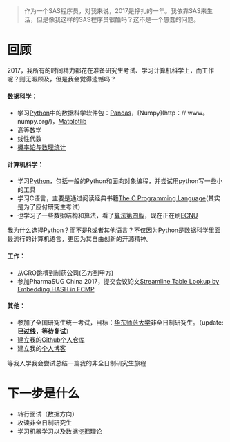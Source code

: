 > 作为一个SAS程序员，对我来说，2017是挣扎的一年。我依靠SAS来生活，但是像我这样的SAS程序员很酷吗？这不是一个愚蠢的问题。


# 回顾
2017，我所有的时间精力都花在准备研究生考试、学习计算机科学上，而工作呢？则无暇顾及，但是我会觉得遗憾吗？

#### 数据科学：
* 学习[Python](https://www.python.org/)中的数据科学软件包：[Pandas](https://pandas.pydata.org/)，[Numpy](http：// www。 numpy.org/)，[Matplotlib](https://matplotlib.org/)
* 高等数学
* 线性代数
* [概率论与数理统计](https://book.douban.com/subject/2285151/)

#### 计算机科学：
* 学习[Python](https://www.python.org/)，包括一般的Python和面向对象编程，并尝试用python写一些小的工具
* 学习C语言，主要是通过阅读经典书籍[The C Programming Language](https://book.douban.com/subject/1236999/)(其实是为了应付研究生考试)
* 也学习了一些数据结构和算法，看了[算法第四版](https://book.douban.com/subject/19952400/)，现在正在刷[ECNU](http://acm.ecnu.edu.cn/problem/)

我为什么选择Python？而不是R或者其他语言？不仅因为Python是数据科学里面最流行的计算机语言，更因为其自由创新的开源精神。

#### 工作：
* 从CRO跳槽到制药公司(乙方到甲方)
* 参加PharmaSUG China 2017，提交会议论文[Streamline Table Lookup by Embedding HASH in FCMP](http://www.lexjansen.com/pharmasug-cn/2017/AD/PharmaSUG-China-2017-AD02.pdf)

#### 其他：
* 参加了全国研究生统一考试，目标：[华东师范大学](http://www.ecnu.edu.cn/)非全日制研究生。（update: **已过线，等待复试**）
* 建立我的[Github个人仓库](https://github.com/77QingLiu)
* 建立我的[个人博客](http://77qingliu.com/)

等我入学我会尝试总结一篇我的非全日制研究生旅程

# 下一步是什么
* 转行面试（数据方向）
* 攻读非全日制研究生
* 学习机器学习以及数据挖掘理论
